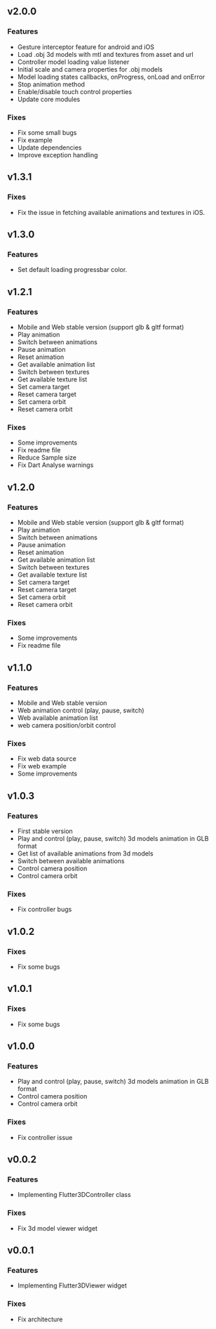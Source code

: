 ## v2.0.0

### Features
* Gesture interceptor feature for android and iOS
* Load .obj 3d models with mtl and textures from asset and url
* Controller model loading value listener
* Initial scale and camera properties for .obj models
* Model loading states callbacks, onProgress, onLoad and onError
* Stop animation method
* Enable/disable touch control properties
* Update core modules

### Fixes
* Fix some small bugs
* Fix example
* Update dependencies
* Improve exception handling


## v1.3.1

### Fixes
* Fix the issue in fetching available animations and textures in iOS.

## v1.3.0

### Features
* Set default loading progressbar color.

## v1.2.1

### Features
* Mobile and Web stable version (support glb & gltf format)
* Play animation
* Switch between animations
* Pause animation
* Reset animation
* Get available animation list
* Switch between textures
* Get available texture list
* Set camera target
* Reset camera target
* Set camera orbit
* Reset camera orbit

### Fixes
* Some improvements
* Fix readme file
* Reduce Sample size
* Fix Dart Analyse warnings


## v1.2.0

### Features
* Mobile and Web stable version (support glb & gltf format)
* Play animation
* Switch between animations
* Pause animation
* Reset animation
* Get available animation list
* Switch between textures
* Get available texture list
* Set camera target
* Reset camera target
* Set camera orbit
* Reset camera orbit

### Fixes
* Some improvements
* Fix readme file


## v1.1.0

### Features
* Mobile and Web stable version
* Web animation control (play, pause, switch)
* Web available animation list
* web camera position/orbit control
### Fixes
* Fix web data source
* Fix web example
* Some improvements


## v1.0.3

### Features
* First stable version
* Play and control (play, pause, switch) 3d models animation in GLB format
* Get list of available animations from 3d models
* Switch between available animations
* Control camera position
* Control camera orbit
### Fixes
* Fix controller bugs


## v1.0.2

### Fixes
* Fix some bugs


## v1.0.1

### Fixes
* Fix some bugs


## v1.0.0

### Features
* Play and control (play, pause, switch) 3d models animation in GLB format
* Control camera position
* Control camera orbit
### Fixes
* Fix controller issue

## v0.0.2

### Features
* Implementing Flutter3DController class
### Fixes
* Fix 3d model viewer widget


## v0.0.1

### Features
* Implementing Flutter3DViewer widget
### Fixes
* Fix architecture
